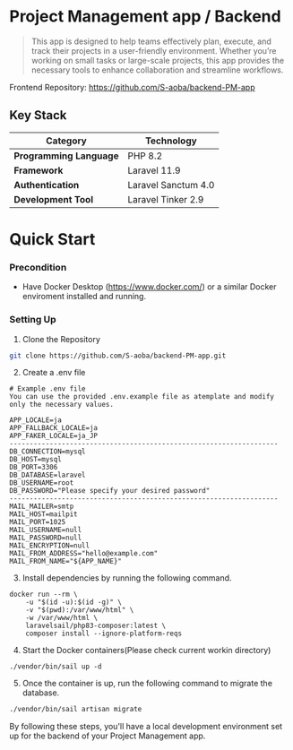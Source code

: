 # Project Management app / Backend
>  This app is designed to help teams effectively plan, execute, and track their projects in a user-friendly environment. Whether you’re working on small tasks or large-scale projects, this app provides the necessary tools to enhance collaboration and streamline workflows.

Frontend Repository: [https://github.com/S-aoba/backend-PM-app
](https://github.com/S-aoba/frontend-PM-app?tab=readme-ov-file)

## Key Stack
| Category             | Technology              |
|----------------------|-------------------------|
| **Programming Language** | PHP 8.2                  |
| **Framework**        | Laravel 11.9       |
| **Authentication**   | Laravel Sanctum 4.0        |
| **Development Tool** | Laravel Tinker 2.9          |

# Quick Start
### Precondition
- Have Docker Desktop (https://www.docker.com/) or a similar Docker enviroment installed and running.

### Setting Up
1. Clone the Repository
```Bash
git clone https://github.com/S-aoba/backend-PM-app.git
```
2. Create a .env file
```
# Example .env file
You can use the provided .env.example file as atemplate and modify only the necessary values.

APP_LOCALE=ja
APP_FALLBACK_LOCALE=ja
APP_FAKER_LOCALE=ja_JP
-------------------------------------------------------------------
DB_CONNECTION=mysql
DB_HOST=mysql
DB_PORT=3306
DB_DATABASE=laravel
DB_USERNAME=root
DB_PASSWORD="Please specify your desired password"
-------------------------------------------------------------------
MAIL_MAILER=smtp
MAIL_HOST=mailpit
MAIL_PORT=1025
MAIL_USERNAME=null
MAIL_PASSWORD=null
MAIL_ENCRYPTION=null
MAIL_FROM_ADDRESS="hello@example.com"
MAIL_FROM_NAME="${APP_NAME}"
```
3. Install dependencies by running the following command.
```docker
docker run --rm \
    -u "$(id -u):$(id -g)" \
    -v "$(pwd):/var/www/html" \
    -w /var/www/html \
    laravelsail/php83-composer:latest \
    composer install --ignore-platform-reqs
```

4. Start the Docker containers(Please check current workin directory)
```
./vendor/bin/sail up -d
```

5. Once the container is up, run the following command to migrate the database.
```bash
./vendor/bin/sail artisan migrate
```

By following these steps, you'll have a local development environment set up for the backend of your Project Management app.







